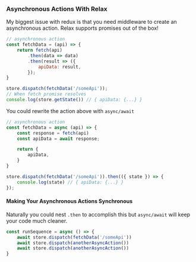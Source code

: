 ### Asynchronous Actions With Relax
My biggest issue with redux is that you need middleware to create an asynchronous action. Relax supports promises out of the box!

```js
// asynchronous action
const fetchData = (api) => {
    return fetch(api)
        .then(data => data)
        .then(result => ({
            apiData: result,
        });
}

store.dispatch(fetchData('/someApi'));
// When fetch promise resolves
console.log(store.getState()) // { apiData: {...} }
```

You could rewrite the action above with `async/await`
```js
// asynchronous action
const fetchData = async (api) => {
    const response = fetch(api)
    const apiData = await response;

    return {
        apiData,
    }
}

store.dispatch(fetchData('/someApi')).then(({ state }) => {
    console.log(state) // { apiData: {...} }
});
```

#### Making Your Asynchronous Actions Synchronous
Naturally you could nest `.then` to accomplish this but `async/await` will keep your code much cleaner.
```js
const runSequence = async () => {
    await store.dispatch(fetchData('/someApi'))
    await store.dispatch(anotherAsyncAction())
    await store.dispatch(anotherAsyncAction())
}
```